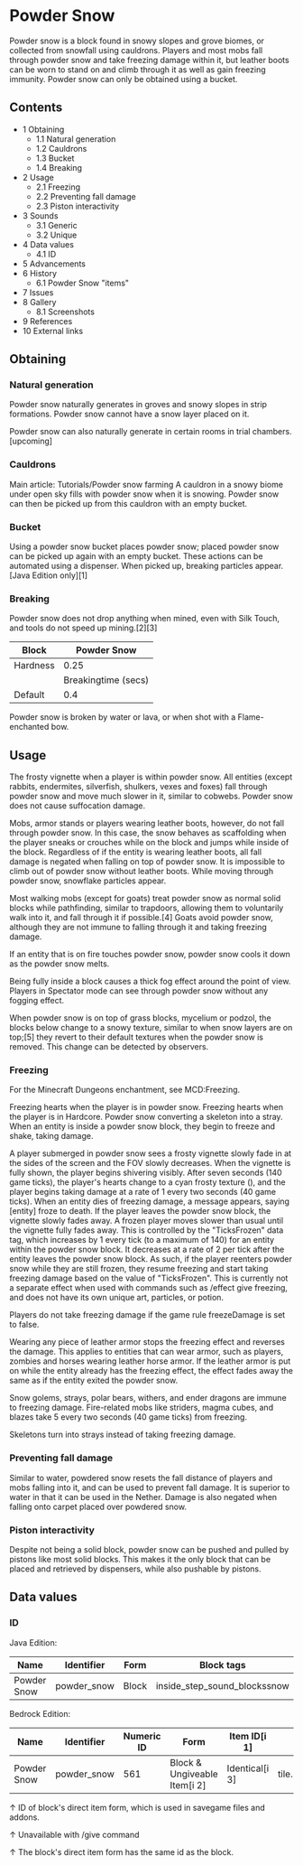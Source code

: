# Powder Snow
Powder snow is a block found in snowy slopes and grove biomes, or collected from snowfall using cauldrons. Players and most mobs fall through powder snow and take freezing damage within it, but leather boots can be worn to stand on and climb through it as well as gain freezing immunity. Powder snow can only be obtained using a bucket.

## Contents
- 1 Obtaining
	- 1.1 Natural generation
	- 1.2 Cauldrons
	- 1.3 Bucket
	- 1.4 Breaking
- 2 Usage
	- 2.1 Freezing
	- 2.2 Preventing fall damage
	- 2.3 Piston interactivity
- 3 Sounds
	- 3.1 Generic
	- 3.2 Unique
- 4 Data values
	- 4.1 ID
- 5 Advancements
- 6 History
	- 6.1 Powder Snow "items"
- 7 Issues
- 8 Gallery
	- 8.1 Screenshots
- 9 References
- 10 External links

## Obtaining
### Natural generation
Powder snow naturally generates in groves and snowy slopes in strip formations. Powder snow cannot have a snow layer placed on it.

Powder snow can also naturally generate in certain rooms in trial chambers.‌[upcoming]


### Cauldrons
Main article: Tutorials/Powder snow farming
A cauldron in a snowy biome under open sky fills with powder snow when it is snowing. Powder snow can then be picked up from this cauldron with an empty bucket.

### Bucket
Using a powder snow bucket places powder snow; placed powder snow can be picked up again with an empty bucket. These actions can be automated using a dispenser. When picked up, breaking particles appear.‌[Java Edition  only][1]

### Breaking
Powder snow does not drop anything when mined, even with Silk Touch, and tools do not speed up mining.[2][3]

| Block    | Powder Snow         |
|----------|---------------------|
| Hardness | 0.25                |
|          | Breakingtime (secs) |
| Default  | 0.4                 |

Powder snow is broken by water or lava, or when shot with a Flame-enchanted bow.

## Usage
The frosty vignette when a player is within powder snow.
All entities (except rabbits, endermites, silverfish, shulkers, vexes and foxes) fall through powder snow and move much slower in it, similar to cobwebs. Powder snow does not cause suffocation damage.

Mobs, armor stands or players wearing leather boots, however, do not fall through powder snow. In this case, the snow behaves as scaffolding when the player sneaks or crouches while on the block and jumps while inside of the block. Regardless of if the entity is wearing leather boots, all fall damage is negated when falling on top of powder snow. It is impossible to climb out of powder snow without leather boots. While moving through powder snow, snowflake particles appear.

Most walking mobs (except for goats) treat powder snow as normal solid blocks while pathfinding, similar to trapdoors, allowing them to voluntarily walk into it, and fall through it if possible.[4] Goats avoid powder snow, although they are not immune to falling through it and taking freezing damage.

If an entity that is on fire touches powder snow, powder snow cools it down as the powder snow melts.

Being fully inside a block causes a thick fog effect around the point of view. Players in Spectator mode can see through powder snow without any fogging effect.

When powder snow is on top of grass blocks, mycelium or podzol, the blocks below change to a snowy texture, similar to when snow layers are on top;[5] they revert to their default textures when the powder snow is removed. This change can be detected by observers.

### Freezing
For the Minecraft Dungeons enchantment, see MCD:Freezing.

Freezing hearts when the player is in powder snow.
Freezing hearts when the player is in Hardcore.
Powder snow converting a skeleton into a stray.
When an entity is inside a powder snow block, they begin to freeze and shake, taking damage.

A player submerged in powder snow sees a frosty vignette slowly fade in at the sides of the screen and the FOV slowly decreases. When the vignette is fully shown, the player begins shivering visibly. After seven seconds (140 game ticks), the player's hearts change to a cyan frosty texture (), and the player begins taking damage at a rate of 1 every two seconds (40 game ticks). When an entity dies of freezing damage, a message appears, saying [entity] froze to death. If the player leaves the powder snow block, the vignette slowly fades away. A frozen player moves slower than usual until the vignette fully fades away. This is controlled by the "TicksFrozen" data tag, which increases by 1 every tick (to a maximum of 140) for an entity within the powder snow block. It decreases at a rate of 2 per tick after the entity leaves the powder snow block. As such, if the player reenters powder snow while they are still frozen, they resume freezing and start taking freezing damage based on the value of "TicksFrozen". This is currently not a separate effect when used with commands such as /effect give freezing, and does not have its own unique art, particles, or potion.

Players do not take freezing damage if the game rule freezeDamage is set to false.

Wearing any piece of leather armor stops the freezing effect and reverses the damage. This applies to entities that can wear armor, such as players, zombies and horses wearing leather horse armor. If the leather armor is put on while the entity already has the freezing effect, the effect fades away the same as if the entity exited the powder snow.

Snow golems, strays, polar bears, withers, and ender dragons are immune to freezing damage. Fire-related mobs like striders, magma cubes, and blazes take 5 every two seconds (40 game ticks) from freezing.

Skeletons turn into strays instead of taking freezing damage.

### Preventing fall damage
Similar to water, powdered snow resets the fall distance of players and mobs falling into it, and can be used to prevent fall damage. It is superior to water in that it can be used in the Nether. Damage is also negated when falling onto carpet placed over powdered snow.

### Piston interactivity
Despite not being a solid block, powder snow can be pushed and pulled by pistons like most solid blocks. This makes it the only block that can be placed and retrieved by dispensers, while also pushable by pistons.

## Data values
### ID
Java Edition:

| Name        | Identifier  | Form  | Block tags                   | Translation key             |
|-------------|-------------|-------|------------------------------|-----------------------------|
| Powder Snow | powder_snow | Block | inside_step_sound_blockssnow | block.minecraft.powder_snow |

Bedrock Edition:

| Name        | Identifier  | Numeric ID | Form                         | Item ID[i 1]   | Translation key       |
|-------------|-------------|------------|------------------------------|----------------|-----------------------|
| Powder Snow | powder_snow | 561        | Block & Ungiveable Item[i 2] | Identical[i 3] | tile.powder_snow.name |


↑ ID of block's direct item form, which is used in savegame files and addons.

↑ Unavailable with /give command

↑ The block's direct item form has the same id as the block.


